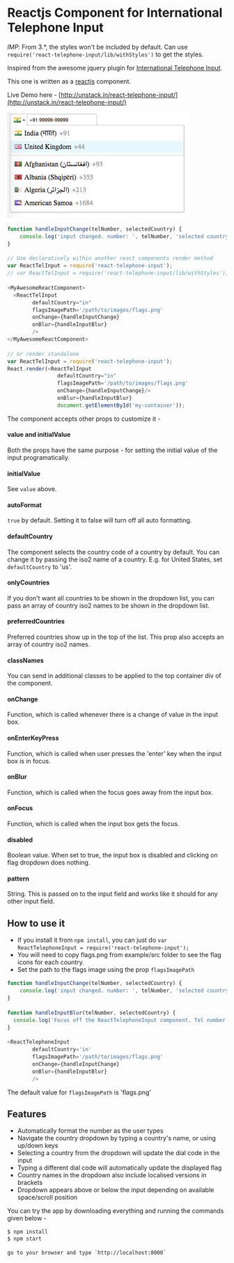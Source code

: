 Reactjs Component for International Telephone Input
===================================================

*IMP*: From 3.*, the styles won't be included by default. Can use `require('react-telephone-input/lib/withStyles')` to get the styles.

Inspired from the awesome jquery plugin for <a href="https://github.com/Bluefieldscom/intl-tel-input" target="_blank">International Telephone Input</a>.

This one is written as a [reactjs](http://facebook.github.io/react/) component.

Live Demo here - [http://unstack.in/react-telephone-input/](http://unstack.in/react-telephone-input/)

![How it looks](/images/react-telephone-number-screenshot.png?raw=true "How it looks")

```js
function handleInputChange(telNumber, selectedCountry) {
    console.log('input changed. number: ', telNumber, 'selected country: ', selectedCountry);
}

// Use declaratively within another react components render method
var ReactTelInput = require('react-telephone-input');
// var ReactTelInput = require('react-telephone-input/lib/withStyles'), if you need the styles

<MyAwesomeReactComponent>
  <ReactTelInput
        defaultCountry="in"
        flagsImagePath='/path/to/images/flags.png'
        onChange={handleInputChange}
        onBlur={handleInputBlur}
        />
</MyAwesomeReactComponent>

// or render standalone
var ReactTelInput = require('react-telephone-input');
React.render(<ReactTelInput
                defaultCountry="in"
                flagsImagePath='/path/to/images/flags.png'
                onChange={handleInputChange}/>
                onBlur={handleInputBlur}
                document.getElementById('my-container'));
```

The component accepts other props to customize it -

#### value and initialValue
Both the props have the same purpose - for setting the initial value of the input programatically.

#### initialValue
See `value` above.

#### autoFormat
`true` by default. Setting it to false will turn off all auto formatting.

#### defaultCountry
The component selects the country code of a country by default. You can change it by passing the iso2 name of a country. E.g. for United States, set `defaultCountry` to 'us'.

#### onlyCountries
If you don't want all countries to be shown in the dropdown list, you can pass an array of country iso2 names to be shown in the dropdown list.

#### preferredCountries
Preferred countries show up in the top of the list. This prop also accepts an array of country iso2 names.

#### classNames
You can send in additional classes to be applied to the top container div of the component.

#### onChange
Function, which is called whenever there is a change of value in the input box.

#### onEnterKeyPress
Function, which is called when user presses the 'enter' key when the input box is in focus.

#### onBlur
Function, which is called when the focus goes away from the input box.

#### onFocus
Function, which is called when the input box gets the focus.

#### disabled
Boolean value. When set to true, the input box is disabled and clicking on flag dropdown does nothing.

#### pattern
String. This is passed on to the input field and works like it should for any other input field.


## How to use it
- If you install it from `npm install`, you can just do `var ReactTelephoneInput = require('react-telephone-input');`
- You will need to copy flags.png from example/src folder to see the flag icons for each country.
- Set the path to the flags image using the prop `flagsImagePath`
```js
function handleInputChange(telNumber, selectedCountry) {
	console.log('input changed. number: ', telNumber, 'selected country: ', selectedCountry);
}

function handleInputBlur(telNumber, selectedCountry) {
  console.log('Focus off the ReactTelephoneInput component. Tel number entered is: ', telNumber, ' selected country is: ', selectedCountry);
}

<ReactTelephoneInput
        defaultCountry='in'
        flagsImagePath='/path/to/images/flags.png'
        onChange={handleInputChange}
        onBlur={handleInputBlur}
        />
```
The default value for `flagsImagePath` is 'flags.png'


## Features
* Automatically format the number as the user types
* Navigate the country dropdown by typing a country's name, or using up/down keys
* Selecting a country from the dropdown will update the dial code in the input
* Typing a different dial code will automatically update the displayed flag
* Country names in the dropdown also include localised versions in brackets
* Dropdown appears above or below the input depending on available space/scroll position

You can try the app by downloading everything and running the commands given below -

```
$ npm install
$ npm start

go to your browser and type `http://localhost:8000`
```
